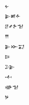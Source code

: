 <div class='block'>
<div class='line'>𒉡</div>
<div class='line'>𒉌𒅖𒅆</div>
<div class='line'>𒆪𒍦𒉿𒈠</div>
<div class='line'>𒐈</div>
<div class='line'>𒉌𒁍𒍑</div>
<div class='line'>𒄿</div>
<div class='line'>𒊒𒉌</div>
<div class='line'>𒋾</div>
<div class='line'>𒀝𒈠</div>
<div class='line'>𒃻</div>
</div>
